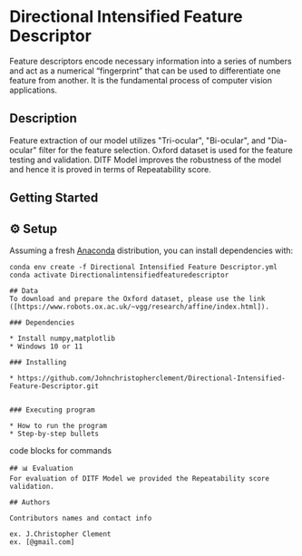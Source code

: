 # Directional Intensified Feature Descriptor

Feature descriptors encode necessary information into a series of numbers and act as a  numerical “fingerprint” that can be used to differentiate one feature from another. It is the fundamental process of computer vision applications.

## Description

Feature extraction of our model utilizes "Tri-ocular", "Bi-ocular", and "Dia-ocular" filter for the feature selection. Oxford dataset is used for the feature testing and validation. DITF Model improves the robustness of the model and hence it is proved in terms of Repeatability score.

## Getting Started
## ⚙️ Setup
Assuming a fresh [Anaconda](https://www.anaconda.com/download/) distribution, you can install dependencies with:

```shell
conda env create -f Directional Intensified Feature Descriptor.yml
conda activate Directionalintensifiedfeaturedescriptor

## Data
To download and prepare the Oxford dataset, please use the link ([https://www.robots.ox.ac.uk/~vgg/research/affine/index.html]).

### Dependencies

* Install numpy,matplotlib
* Windows 10 or 11

### Installing

* https://github.com/Johnchristopherclement/Directional-Intensified-Feature-Descriptor.git


### Executing program

* How to run the program
* Step-by-step bullets
```
code blocks for commands
```
## 📊 Evaluation
For evaluation of DITF Model we provided the Repeatability score validation.

## Authors

Contributors names and contact info

ex. J.Christopher Clement
ex. [@gmail.com]


